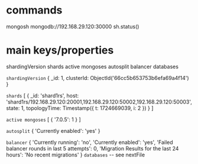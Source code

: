 # commands
mongosh mongodb://192.168.29.120:30000
sh.status()
<!------------------------------------------------------------------------------------------>

# main keys/properties

shardingVersion
shards
active mongoses
autosplit
balancer
databases
<!------------------------------------------------------------------------------------------>

`shardingVersion`
    { 
        _id: 1, 
        clusterId: ObjectId('66cc5b653753b6efa69a4f14') 
    }

`shards` 
    [
        {
            _id: 'shard1rs',
            host: 'shard1rs/192.168.29.120:20001,192.168.29.120:50002,192.168.29.120:50003',
            state: 1,
            topologyTime: Timestamp({ t: 1724669039, i: 2 })
        }
    ]

`active mongoses`
    [ 
        { '7.0.5': 1 } 
    ]

`autosplit`
    { 
        'Currently enabled': 'yes' 
    }

`balancer`
    {
        'Currently running': 'no',
        'Currently enabled': 'yes',
        'Failed balancer rounds in last 5 attempts': 0,
        'Migration Results for the last 24 hours': 'No recent migrations'
    }
`databases` -- see nextFile
